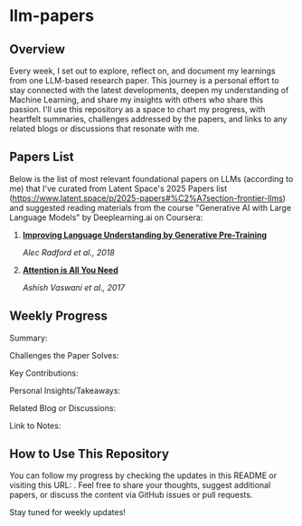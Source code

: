 # llm-papers

## Overview

Every week, I set out to explore, reflect on, and document my learnings from one LLM-based research paper. This journey is a personal effort to stay connected with the latest developments, deepen my understanding of Machine Learning, and share my insights with others who share this passion. I'll use this repository as a space to chart my progress, with heartfelt summaries, challenges addressed by the papers, and links to any related blogs or discussions that resonate with me.

## Papers List

Below is the list of most relevant foundational papers on LLMs (according to me) that I've curated from Latent Space's 2025 Papers list (https://www.latent.space/p/2025-papers#%C2%A7section-frontier-llms) and suggested reading materials from the course "Generative AI with Large Language Models" by Deeplearning.ai on Coursera:


1. **[Improving Language Understanding by Generative Pre-Training](https://cdn.openai.com/research-covers/language-unsupervised/language_understanding_paper.pdf)**

   *Alec Radford et al., 2018*

2. **[Attention is All You Need](https://arxiv.org/abs/1706.03762)**

   *Ashish Vaswani et al., 2017*

## Weekly Progress

Summary:

Challenges the Paper Solves:

Key Contributions:

Personal Insights/Takeaways:

Related Blog or Discussions:

Link to Notes:

## How to Use This Repository

You can follow my progress by checking the updates in this README or visiting this URL: . Feel free to share your thoughts, suggest additional papers, or discuss the content via GitHub issues or pull requests.

Stay tuned for weekly updates!


